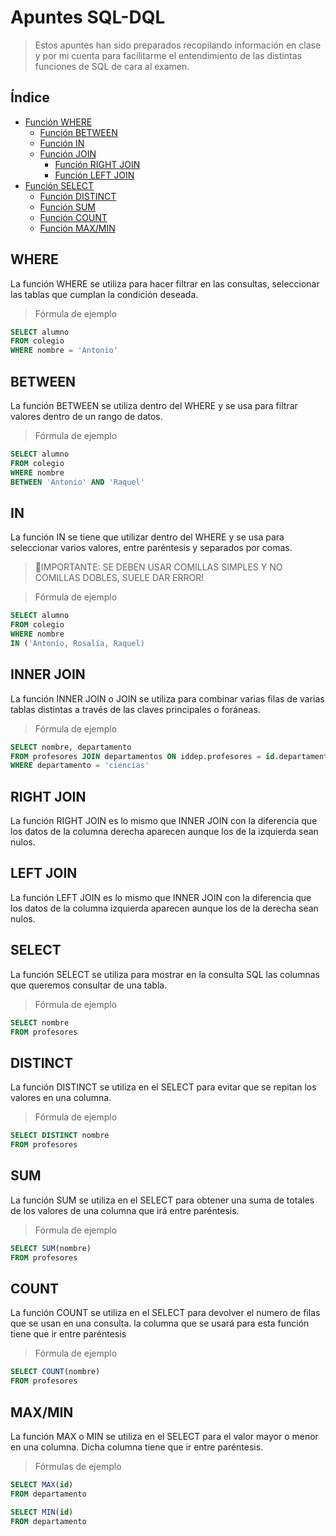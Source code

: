 # Apuntes SQL-DQL
> Estos apuntes han sido preparados recopilando información en clase y por mi cuenta para facilitarme el entendimiento de las distintas funciones de SQL de cara al examen.
## Índice
- [Función WHERE](#WHERE)
	- [Función BETWEEN](#BETWEEN)
	- [Función IN](#IN)
	- [Función JOIN](#JOIN)
		- [Función RIGHT JOIN](#RIGHT_JOIN)
		- [Función LEFT JOIN](#LEFT_JOIN)
- [Función SELECT](#SELECT)
	- [Función DISTINCT](#DISTINCT)
	- [Función SUM](#SUM)
	- [Función COUNT](#COUNT)
	- [Función MAX/MIN](#MAX/MIN)
## WHERE
La función WHERE se utiliza para hacer filtrar en las consultas, seleccionar las tablas que cumplan la condición deseada.

 > Fórmula de ejemplo
 
 ```sql
 SELECT alumno 
 FROM colegio
 WHERE nombre = 'Antonio'
```

## BETWEEN
La función BETWEEN se utiliza dentro del WHERE y se usa para filtrar valores dentro de un rango de datos.

 > Fórmula de ejemplo
 
 ```sql
 SELECT alumno 
 FROM colegio
 WHERE nombre 
 BETWEEN 'Antonio' AND 'Raquel'
```
## IN
La función IN se tiene que utilizar dentro del WHERE y se usa para seleccionar varios valores, entre paréntesis y separados por comas.
 > 🚩IMPORTANTE: SE DEBEN USAR COMILLAS SIMPLES Y NO COMILLAS DOBLES, SUELE DAR ERROR!

 > Fórmula de ejemplo
 
 ```sql
 SELECT alumno 
 FROM colegio
 WHERE nombre 
 IN ('Antonio, Rosalía, Raquel)
```

## INNER JOIN
La función INNER JOIN o JOIN se utiliza para combinar varias filas de varias tablas distintas a través de las claves principales o foráneas.

 > Fórmula de ejemplo
 
 ```sql
 SELECT nombre, departamento
 FROM profesores JOIN departamentos ON iddep.profesores = id.departamentos
 WHERE departamento = 'ciencias'
```
## RIGHT JOIN
La función RIGHT JOIN es lo mismo que INNER JOIN con la diferencia que los datos de la columna derecha aparecen aunque los de la izquierda sean nulos.

## LEFT JOIN
La función LEFT JOIN es lo mismo que INNER JOIN con la diferencia que los datos de la columna izquierda aparecen aunque los de la derecha sean nulos.

## SELECT
La función SELECT se utiliza para mostrar en la consulta SQL las columnas que queremos consultar de una tabla.

 > Fórmula de ejemplo
 
 ```sql
 SELECT nombre
 FROM profesores
```
## DISTINCT
La función DISTINCT se utiliza en el SELECT para evitar que se repitan los valores en una columna.

 > Fórmula de ejemplo
 
 ```sql
 SELECT DISTINCT nombre
 FROM profesores
 
```
## SUM
La función SUM se utiliza en el SELECT para obtener una suma de totales de los valores de una columna que irá entre paréntesis.

 > Fórmula de ejemplo
 
 ```sql
 SELECT SUM(nombre)
 FROM profesores
 
```
## COUNT
La función COUNT se utiliza en el SELECT para devolver el numero de filas que se usan en una consulta. la columna que se usará para esta función tiene que ir entre paréntesis

 > Fórmula de ejemplo
 
 ```sql
 SELECT COUNT(nombre)
 FROM profesores
 
```
## MAX/MIN
La función MAX o MIN  se utiliza en el SELECT para el valor mayor o menor en una columna. Dicha columna tiene que ir entre paréntesis.

 > Fórmulas de ejemplo
 
 ```sql
 SELECT MAX(id)
 FROM departamento
 
```
 ```sql
 SELECT MIN(id)
 FROM departamento
 
```